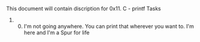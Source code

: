 This document will contain discription for 0x11. C - printf Tasks

1. 0. I'm not going anywhere. You can print that wherever you want to. I'm here and I'm a Spur for life
